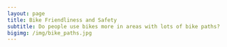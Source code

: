 ```yaml
---
layout: page
title: Bike Friendliness and Safety
subtitle: Do people use bikes more in areas with lots of bike paths?
bigimg: /img/bike_paths.jpg
---
```



